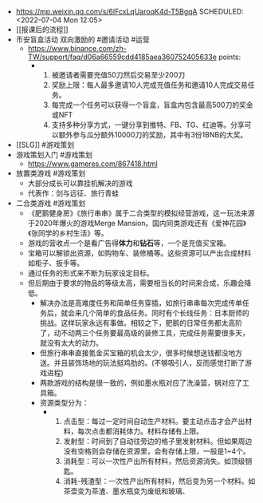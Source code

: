- https://mp.weixin.qq.com/s/6lFcxLqUaroqK4d-T5BgqA
  SCHEDULED: <2022-07-04 Mon 12:05>
- [[报课后的流程]]
- 币安盲盒活动 双向激励的 #邀请活动 #运营
	- https://www.binance.com/zh-TW/support/faq/d06a66559cdd4185aea360752405633e
	  points:
		- 1. 被邀请者需要充值50刀然后交易至少200刀
		  2. 奖励上限：每人最多邀请10人完成充值任务和邀请10人完成交易任务。
		  3. 每完成一个任务可以获得一个盲盒，盲盒内包含最高500刀的奖金 或NFT
		  4. 支持多种分享方式，一键分享到推特、FB、TG、红迪等。分享可以额外参与瓜分额外10000刀的奖励，其中有3份1BNB的大奖。
- [[SLG]] #游戏策划
- 游戏策划入门 #游戏策划
	- https://www.gameres.com/867418.html
- 放置类游戏 #游戏策划
	- 大部分成长可以靠挂机解决的游戏
	- 代表作：剑与远征、旅行青蛙
- 二合类游戏 #游戏策划
	- 《肥鹅健身房》《旅行串串》属于二合类型的模拟经营游戏，这一玩法来源于2020年爆火的游戏Merge Mansion。国内同类游戏还有《爱神花园》《张同学的乡村生活》等。
	- 游戏的营收点一个是看广告得**体力**和**钻石**等，一个是充值买宝箱。
	- 宝箱可以解锁出资源，如购物车、装修桶等。这些资源可以产出合成材料如柜子、扳手等。
	- 通过任务的形式来不断为玩家设定目标。
	- 但后期由于要求的物品的等级太高，需要相当长的时间来合成，乐趣会降低。
		- 解决办法是高难度任务和简单任务穿插，如旅行串串每次完成传单任务后，就会来几个简单的食品任务。同时有个长线任务：日本厨师的挑战。这样玩家永远有事做。相较之下，肥鹅的日常任务都太高阶了，动不动两三个任务要最高级的装修工具，完成任务需要很多天，就没有太大的动力。
		- 但旅行串串直接氪金买宝箱的机会太少，很多时候想送钱都没地方送。并且装饰场地的玩法挺鸡肋的。(不够吸引人，反而感觉打断了游戏进程)
		- 两款游戏的结构是很一致的，例如墨水瓶对应了洗澡篮，锅对应了工具箱。
		- 资源类型分为：
			- 1. 点击型：每过一定时间自动生产材料。要主动点击才会产出材料，每次点击都消耗体力。材料存储有上限。
			  2. 发射型：时间到了自动往旁边的格子里发射材料。但如果周边没有空格则会存储在资源里，会有存储上限，一般是1~4个。
			  3. 消耗型：可以一次性产出所有材料，然后资源消失。如顶级钥匙。
			  4. 消耗-残渣型：一次性产出所有材料，然后变为另一个材料。如茶壶变为茶渣、墨水瓶变为废纸和玻璃、